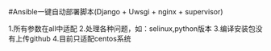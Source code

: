 #Ansible一键自动部署脚本(Django + Uwsgi + nginx + supervisor)

1.所有参数在all中适配
2.处理各种问题，如：selinux,python版本
3.编译安装包没有上传github
4.目前只适配centos系统